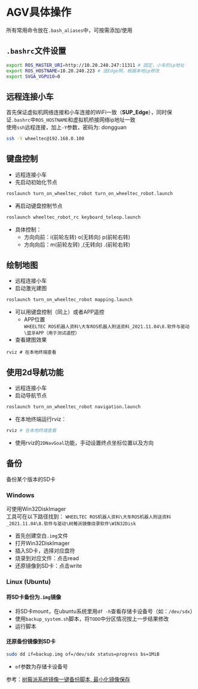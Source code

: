 # AGV具体操作

所有常用命令放在`.bash_aliases`中，可按需添加/使用


## `.bashrc`文件设置
```bash
export ROS_MASTER_URI=http://10.20.240.247:11311 # 固定，小车的ip地址
export ROS_HOSTNAME=10.20.240.223 # 连Edge网，根据本地ip修改
export SVGA_VGPU10=0
```


## 远程连接小车
首先保证虚拟机网络连接和小车连接的WiFi一致（**SUP_Edge**），同时保证`.bashrc`中`ROS_HOSTNAME`和虚拟机桥接网络ip地址一致  
使用`ssh`远程连接，加上`-Y`参数，密码为: dongguan
```bash
ssh -Y wheeltec@192.168.0.100
```


## 键盘控制
- 远程连接小车
- 先启动初始化节点
```bash
roslaunch turn_on_wheeltec_robot turn_on_wheeltec_robot.launch
```
- 再启动键盘控制节点
```bash
roslaunch wheeltec_robot_rc keyboard_teleop.launch
```
- 具体控制：
  - 方向向前：i(前轮左转) o(无转向) p(前轮右转) 
  - 方向向后：m(前轮左转) ,(无转向) .(前轮右转)


## 绘制地图
- 远程连接小车
- 启动激光建图
```bash
roslaunch turn_on_wheeltec_robot mapping.launch 
```
- 可以用键盘控制（同上）或者APP遥控
  - APP位置  
  `WHEELTEC ROS机器人资料\大车ROS机器人附送资料_2021.11.04\8.软件与驱动\蓝牙APP（用于测试遥控）`
- 查看建图效果
```
rviz # 在本地终端查看
```


## 使用2d导航功能
- 远程连接小车
- 启动导航节点
```bash
roslaunch turn_on_wheeltec_robot navigation.launch
```
- 在本地终端运行rviz：
```bash
rviz # 在本地终端查看
```
- 使用rviz的`2DNavGoal`功能，手动设置终点坐标位置以及方向


## 备份
备份某个版本的SD卡  
### Windows
可使用Win32DiskImager  
工具可在以下路径找到：
`WHEELTEC ROS机器人资料\大车ROS机器人附送资料_2021.11.04\8.软件与驱动\树莓派镜像烧录软件\WIN32Disk`
- 首先创建空白`.img`文件
- 打开Win32DiskImager
- 插入SD卡，选择对应盘符
- 烧录到对应文件：点击read
- 还原镜像到SD卡：点击write

### Linux (Ubuntu)
#### 将SD卡备份为`.img`镜像
- 将SD卡mount，在ubuntu系统里用`df -h`查看存储卡设备号（如：`/dev/sdx`）
- 使用`backup_system.sh`脚本，将`TODO`中分区情况按上一步结果修改
- 运行脚本

#### 还原备份镜像到SD卡
```bash
sudo dd if=backup.img of=/dev/sdx status=progress bs=1MiB
```
- `of`参数为存储卡设备号  

参考：[树莓派系统镜像一键备份脚本, 最小化镜像保存](https://neucrack.com/p/107)